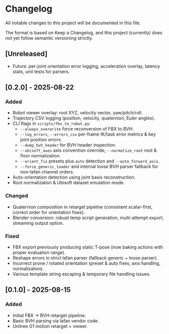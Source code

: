 # Changelog

All notable changes to this project will be documented in this file.

The format is based on Keep a Changelog, and this project (currently) does not yet follow semantic versioning strictly.

## [Unreleased]
- Future: per-joint orientation error logging, acceleration overlay, latency stats, unit tests for parsers.

## [0.2.0] - 2025-08-22
### Added
- Robot viewer overlay: root XYZ, velocity vector, yaw/pitch/roll.
- Trajectory CSV logging (position, velocity, quaternion, Euler angles).
- CLI flags in `scripts/fbx_to_robot.py`:
  - `--always_overwrite` force reconversion of FBX to BVH.
  - `--log_errors`, `--errors_csv` per-frame IK/task error metrics & key joint position errors.
  - `--dump_bvh_header` for BVH header inspection.
  - `--ubisoft_axes` axis convention override; `--normalize_root` root & floor normalization.
  - `--orient_fix` presets plus `auto` detection and `--auto_forward_axis`.
  - `--force_generic_loader` and internal loose BVH parser fallback for non-lafan channel orders.
- Auto-orientation detection using joint basis reconstruction.
- Root normalization & Ubisoft dataset emulation mode.

### Changed
- Quaternion composition in retarget pipeline (consistent scalar-first, correct order for orientation fixes).
- Blender conversion: robust temp script generation, multi-attempt export, streaming output option.

### Fixed
- FBX export previously producing static T-pose (now baking actions with proper evaluation range).
- Reshape errors in strict lafan parser (fallback generic + loose parser).
- Incorrect prone / rotated orientation (preset & auto fixes, axis handling, normalization).
- Various template string escaping & temporary file handling issues.

## [0.1.0] - 2025-08-15
### Added
- Initial FBX -> BVH retarget pipeline.
- Basic BVH parsing via lafan vendor code.
- Unitree G1 motion retarget + viewer.

